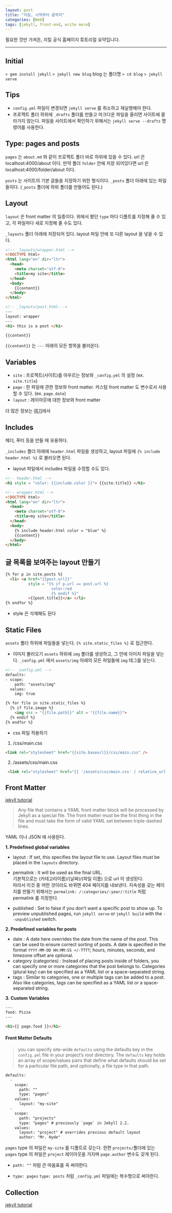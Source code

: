 ```yaml
---
layout: post
title: "지킬, 시작부터 끝까지"
categories: [Web]
tags: [jekyll, front-end, write more]
---
```

필요한 것만 가져온, 지킬 공식 홈페이지 튜토리얼 요약입니다.

---

## Initial
`> gem install jekyll`
 `> jekyll new blog`    blog 는 폴더명
`> cd blog`
 `> jekyll serve`

## Tips

* `config.yml` 파일이 변경되면 `jekyll serve` 를 취소하고 재실행해야 한다.
* 프로젝트 폴더 하위에 `_drafts` 폴더를 만들고 마크다운 파일을 올리면 사이트에 올라가지 않는다. 파일을 사이트에서 확인하기 위해서는 `jekyll serve --drafts` 명령어를 사용한다.

## Type: pages and posts

`pages` 는 `about.md` 와 같이 프로젝트 폴더 바로 하위에 있을 수 있다. url 은 localhost:4000/about 이다. 만약 폴더 `folder` 안에 저장 되어있다면 url 은  localhost:4000/folder/about 이다.

`posts` 는 사이트의 기본 글들을 지정하기 위한 형식이다. `_posts` 폴더 아래에 있는 파일들이다. (`_posts` 폴더에 하위 폴더를 만들어도 된다.)

## Layout

`layout` 은 front matter 의 일종이다. 위에서 봤던 `type` 마다 디폴트를 지정해 줄 수 있고, 각 파일마다 새로 지정해 줄 수도 있다.

`_layouts` 폴더 아래에 저장되어 있다. layout 파일 안에 또 다른 layout 을 넣을 수 있다.

```html
<!-- _layouts/wrapper.html -->
<!DOCTYPE html>
<html lang="en" dir="ltr">
  <head>
    <meta charset="utf-8">
    <title>my site</title>
  </head>
  <body>
    {{content}}
  </body>
</html>
```

``` html
<!-- _layouts/post.html--->
---
layout: wrapper
---
<h1> this is a post </h1>

{{content}}
```

`{{content}}` 는 `---` 아래의 모든 항목을 불러온다.

## Variables

* `site`
: 프로젝트(사이트)를 아우르는 정보와 `_config.yml` 의 설정 (ex. `site.title`)
* `page`
: 한 파일에 관한 정보와 front matter. 커스텀 front matter 도 변수로서 사용할 수 있다. (ex. `page.date`)
* `layout`
: 레이아웃에 대한 정보와 front matter

더 많은 정보는 [여기](https://jekyllrb.com/docs/variables/)에서

## Includes

헤더, 푸터 등을 만들 때 유용하다.

`_includes` 폴더 아래에 `header.html` 파일을 생성하고, layout 파일에 `{% include header.html %}`  로 불러오면 된다.

* layout 파일에서 includes 파일을 수정할 수도 있다.

```html
<!-- header.html -->
<h1 style = "color: {{include.color }}"> {{site.title}} </h1>
```
```html
<!-- wrapper.html -->
<!DOCTYPE html>
<html lang="en" dir="ltr">
  <head>
    <meta charset="utf-8">
    <title>my site</title>
  </head>
  <body>
    {% include header.html color = "blue" %}
    {{content}}
  </body>
</html>
```

## 글 목록을 보여주는 layout 만들기

```html
{% for p in site.posts %}
  <li> <a href="{{post.url}}"
          style = "{% if p.url == post.url %}
                    color:red
                    {% endif %}"
          >{{post.title}}</a> </li>
{% endfor %}
```

* style 은 삭제해도 된다

## Static Files

`assets` 폴더 하위에 파일들을 넣는다. `{% site.static_files %}` 로 접근한다.

* 이미지 불러오기
`assets` 하위에 `img` 폴더를 생성하고, 그 안에 이미지 파일을 넣는다. `_config.yml` 에서 `assets/img` 아래의 모든 파일들에 `img` 태그를 넣는다.

```html
<!-- _config.yml -->
defaults:
- scope:
    path: "assets/img"
  values:
    img: true
```

```html
{% for file in site.static_files %}
  {% if file.image %}
    <img src = "{{file.path}}" alt = "{{file.name}}">
  {% endif %}
{% endfor %}
```

* css 파일 적용하기

1. /css/main.css
```html
<link rel="stylesheet" href="{{site.baseurl}}/css/main.css" />
```

2. /assets/css/main.css
```html
 <link rel="stylesheet" href="{{ '/assets/css/main.css' | relative_url }}" />
```

## Front Matter

[jekyll tutorial](https://jekyllrb.com/docs/front-matter/)

> Any file that contains a YAML front matter block will be processed by Jekyll as a special file. The front matter must be the first thing in the file and must take the form of valid YAML set between triple-dashed lines.

YAML 이나 JSON 에 사용된다.

**1. Predefined global variables**
* layout
:  If set, this specifies the layout file to use. Layout files must be placed in the `layouts` directory.

* permalink
: It will be used as the final URL. <br> 기본적으로는 (카테고리이름)/(날짜)/(파일 이름) 으로 url 이 생성된다. <br> 따라서  이것 중 어떤 것이라도 바뀌면 404 페이지를 내보낸다. 지속성을 갖는 페이지를 만들기 위해서는  `permalink: /:categories/:year/:title` 처럼 permalink 를 지정한다.

* published
 : Set to false if you don’t want a specific post to show up. To preview unpublished pages, run `jekyll serve` or `jekyll build` with the `--unpublished` switch.

**2. Predefined variables for posts**
* date
: A date here overrides the date from the name of the post. This can be used to ensure correct sorting of posts. A date is specified in the format `YYYY-MM-DD HH:MM:SS +/-TTTT`; hours, minutes, seconds, and timezone offset are optional.
* category (categories)
:  Instead of placing posts inside of folders, you can specify one or more categories that the post belongs to. Categories (plural key) can be specified as a YAML list or a space-separated string.
* tags
: Similar to categories, one or multiple tags can be added to a post. Also like categories, tags can be specified as a YAML list or a space-separated string.

**3. Custom Variables**
``` html
---
food: Pizza
---

<h1>{{ page.food }}</h1>

```


#### Front Matter Defaults

> you can specify site-wide `defaults` using the defaults key in the` config.yml` file in your project’s root directory. The `defaults` key holds an array of scope/values pairs that define what defaults should be set for a particular file path, and optionally, a file type in that path.

``` html
defaults:
  -
    scope:
      path: ""
      type: "pages"
    values:
      layout: "my-site"
  -
    scope:
      path: "projects"
      type: "pages" # previously `page` in Jekyll 2.2.
    values:
      layout: "project" # overrides previous default layout
      author: "Mr. Hyde"
```

`pages` type 의 파일은 `my-site` 를 디폴트로 갖는다. 한편 `projects/`폴더에 있는 `pages` type 의 파일은 `project` 레이아웃을 가지며 `page.author` 변수도 갖게 된다.

* `path: ""` 처럼  큰 따옴표를 꼭 써야한다.

* `type: pages` `type: posts` 처럼 `_config.yml` 파일에는 복수형으로 써야한다.

## Collection

[jekyll tutorial](https://jekyllrb.com/docs/collections/)
